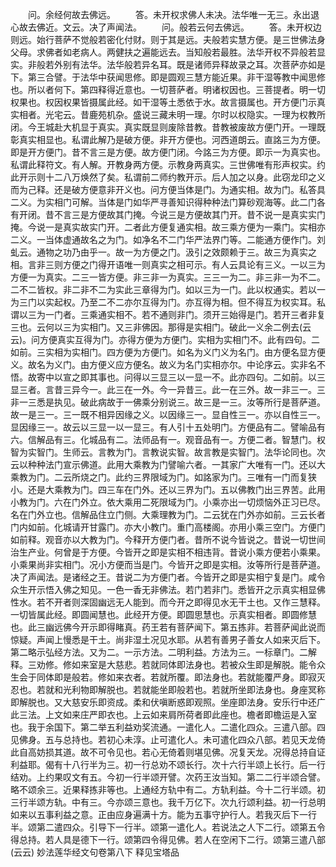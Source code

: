 <!-- { "loadSidebar": true } -->
　　问。余经何故去佛远。
　　答。未开权求佛人未决。法华唯一无三。永出退心故去佛近。文云。决了声闻法。
　　问。般若云何去佛远。
　　答。未开权边则远。始行菩萨不觉般若密化付财。则于其是远。夫般若实慧方便。是三世佛法身父母。求佛者如老病人。两健扶之遍能远去。当知般若最胜。法华开权不异般若显实。非般若外别有法华。法华般若异名耳。既是诸师异释故录之耳。次菩萨亦如是下。第三合譬。于法华中获闻思修。即是圆观三慧方能近果。非干湿等教中闻思修也。所以者何下。第四释得近意也。一切菩萨者。明诸权因也。三菩提者。明一切权果也。权因权果皆摄属此经。如干湿等土悉依于水。故言摄属也。开方便门示真实相者。光宅云。昔鹿苑机杂。盛说三藏未明一理。尔时以权隐实。一理为权教所闭。今王城赴大机显于真实。真实既显则废除昔教。昔教被废故方便门开。一理既彰真实相显也。私谓此解乃是破方便。非开方便也。河西道朗云。直詺三为方便。即是开方便门。昔不言三是方便。故方便门闭。今詺三为方便。即示一为真实也。私谓此释符文。有人解。开教身两方便。示教身两真实。三世佛唯有形声权实。约此开示则十二八万焕然了矣。私谓前二师约教开示。后人加之以身。此窃龙印之义而为己释。还是破方便意非开义也。问方便当体是门。为通实相。故为门。私答具二义。为实相门可解。当体是门如华严寻善知识得种种法门算砂观海等。此二门各有开闭。昔不言三是方便故其门掩。今说三是方便故其门开。昔不说一是真实实门掩。今说一是真实故实门开。二者此方便复通实相。故三乘方便为一乘门。实相亦二义。一当体虚通故名之为门。如净名不二门华严法界门等。二能通方便作门。刘虬云。通物之功乃由乎一。故一为方便之门。汲引之效颇赖于三。故三为真实之相。言非三则方便之门得开语唯一则真实之相可示。有人云具论有三义。一以三为方便一为真实。二三一皆方便。非三非一为真实。三三一为二。非三非一为不二。二不二皆权。非二非不二为实此三章得为门。如以三为一门。此以权通实。若以一为三门以实起权。乃至二不二亦尔互得为门。亦互得为相。但不得互为权实耳。私谓以三为一门者。三乘通实相不。若不通则非门。须开三始得是门。若开三者非复三也。云何以三为实相门。又三非佛因。那得是实相门。破此一义余二例去(云云)。问方便真实互得为门。亦得方便为方便门。实相为实相门不。此有四句。二如前。三实相为实相门。四方便为方便门。如名为义门义为名门。由方便名显方便义。故名为义门。由方便义应方便名。故义为名门实相亦尔。中论序云。实非名不悟。故寄中以宣之即其事也。问得以三显三以一显一不。此亦四句。二如前。以三显三者。言昔三异今一。此三在一外。今一异昔三。此一在三外。故一非三一。三非一三悉是执见。破此病故于一佛乘分别说三。故三是一三。汝等所行是菩萨道。故一是三一。三一既不相异因缘之义。以因缘三一。显自性三一。亦以自性三一。显因缘三一。故云以三显一以一显三。有人引十五处明门。方便品有二。譬喻品有六。信解品有三。化城品有二。法师品有一。观音品有一。方便二者。智慧门。权智为实智门。生师云。言教为门。言教说实智。故言教是实智门。法华论同也。次云以种种法门宣示佛道。此用大乘教为门譬喻六者。一其家广大唯有一门。还以大乘教为门。二云所烧之门。此约三界限域为门。如詺家为门。三唯有一门而复狭小。还是大乘教为门。四三车在门外。还以三界为门。五以佛教门出三界苦。此用小教为门。六在门外立。依大乘用二死限域为门。小乘亦出一切烦恼外正习已尽。名在门外立也。信解品住立门侧。大乘理教为门。二云犹在门外亦如前。三云长者门内如前。化城请开甘露门。亦大小教门。重门高楼阁。亦用小乘三空门。方便门如前释。观音亦以大教为门。今释开方便门者。昔所不说今皆说之。昔说一切世间治生产业。何曾是于方便。今皆开之即是实相不相违背。昔说小乘方便若小乘果。小乘果尚非实相门。况小方便而当是门。今皆开之即是实相。汝等所行是菩萨道。决了声闻法。是诸经之王。昔说二为方便门者。今皆开之即是实相宁复是门。咸令众生开示悟入佛之知见。一色一香无非佛法。若门若非门。悉皆开之示真实相显佛性水。若不开者则深固幽远无人能到。而今开之即得见水无干土也。又作三慧释。一切皆属此经。即圆闻慧也。此经开方便。即圆思慧也。示真实相者。即圆修慧也。此三幽远佛今开示即得睹真。药王若有菩萨闻下。第五拣非。若菩萨闻此说而惊疑。声闻上慢悉是干土。尚非湿土况见水耶。从若有善男子善女人如来灭后下。第二略示弘经方法。又为二。一示方法。二明利益。方法为三。一标章门。二解释。三劝修。修如来室是大慈悲。若就同体即法身也。若被众生即是解脱。能令众生会于同体即是般若。修如来衣者。若就所覆。即法身也。若就能覆严身。即寂灭忍也。若就和光利物即解脱也。若就能坐即般若也。若就所坐即法身也。身座冥称即解脱也。又大慈安乐即资成。柔和伏嗔断惑即观照。坐座即法身。安乐行中还广此三法。上文如来庄严即衣也。上云如来肩所荷者即此座也。檐者即檐运是入室也。我于余国下。第二举五利益劝奖流通。一遣化人。二遣化四众。三遣八部。四见佛身。五与总持也。若初心未淳。止可遣化人。未可遣化四众八部。若见天龙倚此自高妨损其道。故不可令见也。若心无倚着则堪见佛。况复天龙。况得总持自证利益耶。偈有十八行半为三。初一行总劝不颂长行。次十六行半颂上长行。后一行结劝。上约果叹文有五。今初一行半颂开譬。次药王汝当知。第二二行半颂合譬。略不颂余三。近果释拣非等也。上通经方轨中有二。方轨利益。今十二行半颂。初三行半颂方轨。中有三。今亦颂三意也。我千万亿下。次九行颂利益。初一行总明如来以五事利益之意。正由应身遍满十方。能为五事守护行人。若我灭后下一行半。颂第二遣四众。引导下一行半。颂第一遣化人。若说法之人下二行。颂第五令得总持。若人具是德下一行。颂第四令得见佛。若人在空闲下二行。颂第三遣八部(云云)
妙法莲华经文句卷第八下
释见宝塔品
